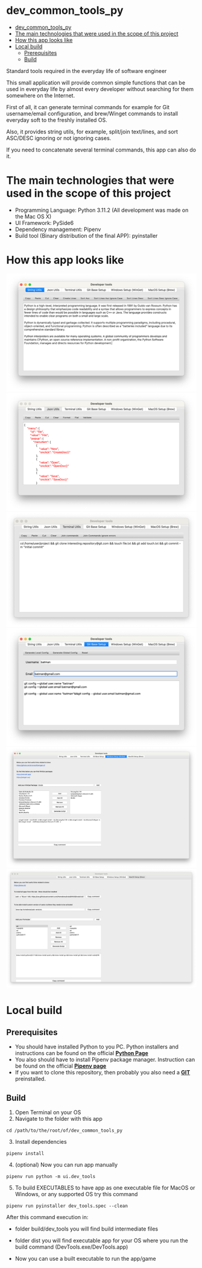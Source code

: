 # dev_common_tools_py
- [dev\_common\_tools\_py](#dev_common_tools_py)
- [The main technologies that were used in the scope of this project](#the-main-technologies-that-were-used-in-the-scope-of-this-project)
- [How this app looks like](#how-this-app-looks-like)
- [Local build](#local-build)
  - [Prerequisites](#prerequisites)
  - [Build](#build)


Standard tools required in the everyday life of software engineer

This small application will provide common simple functions that can be used in everyday life by almost every developer without searching for them somewhere on the Internet.

First of all, it can generate terminal commands for example for Git username/email configuration, and brew/Winget commands to install everyday soft to the freshly installed OS.

Also, it provides string utils, for example, split/join text/lines, and sort ASC/DESC ignoring or not ignoring cases.

If you need to concatenate several terminal commands, this app can also do it.
# The main technologies that were used in the scope of this project

- Programming Language: Python 3.11.2 (All development was made on the Mac OS X)
- UI Framework: PySide6
- Dependency management: Pipenv
- Build tool (Binary distribution of the final APP): pyinstaller

# How this app looks like

![String-utils](docs/1_String.png)
![Json-utils](docs/2_Json.png)
![Terminal-utils](docs/3_Terminal.png)
![Get-utils](docs/4_Git.png)
![Winget-utils](docs/5_Winget.png)
![Brew-utils](docs/6_Brew.png)

# Local build

## Prerequisites

- You should have installed Python to you PC. Python installers and instructions can be found on the official [**Python
  Page**](https://www.python.org/)
- You also should have to install Pipenv package manager. Instruction can be found on the official [**Pipenv
  page**](https://pypi.org/project/pipenv/)
- If you want to clone this repository, then probably you also need a [**GIT**](https://git-scm.com/) preinstalled.

## Build
1. Open Terminal on your OS
2. Navigate to the folder with this app
```shell
cd /path/to/the/root/of/dev_common_tools_py
```
3. Install dependencies
```shell
pipenv install
```
4. (optional) Now you can run app manually
```shell
pipenv run python -m ui.dev_tools
```
5. To build EXECUTABLES to have app as one executable file for MacOS or Windows, or any supported OS try this command
```shell
pipenv run pyinstaller dev_tools.spec --clean
```

After this command execution in:
- folder build/dev_tools you will find build intermediate files
- folder dist you will find executable app for your OS where you run the build command (DevTools.exe/DevTools.app)

- Now you can use a built executable to run the app/game